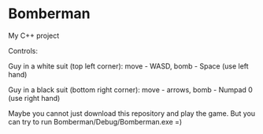 # Bomberman
My C++ project


Controls:

Guy in a white suit (top left corner): move - WASD, bomb - Space (use left hand)

Guy in a black suit (bottom right corner): move - arrows, bomb - Numpad 0 (use right hand)


Maybe you cannot just download this repository and play the game. But you can try to run Bomberman/Debug/Bomberman.exe =)
